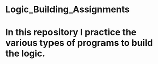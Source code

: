 # Logic_Building_Assignments
# In this repository I practice the various types of programs to build the logic.
